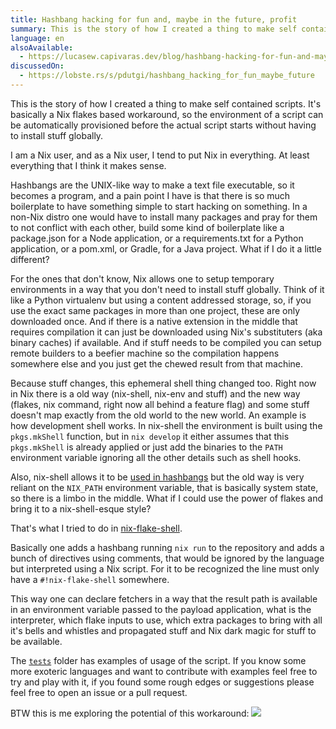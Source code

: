 ```yaml
---
title: Hashbang hacking for fun and, maybe in the future, profit 
summary: This is the story of how I created a thing to make self contained scripts.
language: en
alsoAvailable:
  - https://lucasew.capivaras.dev/blog/hashbang-hacking-for-fun-and-maybe-in-the-future-profit/
discussedOn:
  - https://lobste.rs/s/pdutgi/hashbang_hacking_for_fun_maybe_future
---
```


This is the story of how I created a thing to make self contained scripts. It's basically a Nix flakes based workaround, so the environment of a script can be automatically provisioned before the actual script starts without having to install stuff globally.

I am a Nix user, and as a Nix user, I tend to put Nix in everything. At least everything that I think it makes sense.

Hashbangs are the UNIX-like way to make a text file executable, so it becomes a program, and a pain point I have is that there is so much boilerplate to have something simple to start hacking on something. In a non-Nix distro one would have to install many packages and pray for them to not conflict with each other, build some kind of boilerplate like a package.json for a Node application, or a requirements.txt for a Python application, or a pom.xml, or Gradle, for a Java project. What if I do it a little different?

For the ones that don't know, Nix allows one to setup temporary environments in a way that you don't need to install stuff globally. Think of it like a Python virtualenv but using a content addressed storage, so, if you use the exact same packages in more than one project, these are only downloaded once. And if there is a native extension in the middle that requires compilation it can just be downloaded using Nix's substituters (aka binary caches) if available. And if stuff needs to be compiled you can setup remote builders to a beefier machine so the compilation happens somewhere else and you just get the chewed result from that machine.

Because stuff changes, this ephemeral shell thing changed too. Right now in Nix there is a old way (nix-shell, nix-env and stuff) and the new way (flakes, nix command, right now all behind a feature flag) and some stuff doesn't map exactly from the old world to the new world. An example is how development shell works. In nix-shell the environment is built using the `pkgs.mkShell` function, but in `nix develop` it either assumes that this `pkgs.mkShell` is already applied or just add the binaries to the `PATH` environment variable ignoring all the other details such as shell hooks.

Also, nix-shell allows it to be [used in hashbangs](https://nixos.wiki/wiki/Nix-shell_shebang) but the old way is very reliant on the `NIX_PATH` environment variable, that is basically system state, so there is a limbo in the middle. What if I could use the power of flakes and bring it to a nix-shell-esque style?

That's what I tried to do in [nix-flake-shell](https://github.com/lucasew/nix-flake-shell).

Basically one adds a hashbang running `nix run` to the repository and adds a bunch of directives using comments, that would be ignored by the language but interpreted using a Nix script. For it to be recognized the line must only have a `#!nix-flake-shell` somewhere.

This way one can declare fetchers in a way that the result path is available in an environment variable passed to the payload application, what is the interpreter, which flake inputs to use, which extra packages to bring with all it's bells and whistles and propagated stuff and Nix dark magic for stuff to be available.

The [`tests`](https://github.com/lucasew/nix-flake-shell/tree/main/tests) folder has examples of usage of the script. If you know some more exoteric languages and want to contribute with examples feel free to try and play with it, if you found some rough edges or suggestions please feel free to open an issue or a pull request.

BTW this is me exploring the potential of this workaround: ![](meme.jpg)
